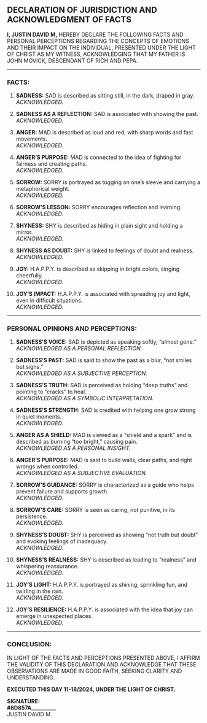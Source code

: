 ## DECLARATION OF JURISDICTION AND ACKNOWLEDGMENT OF FACTS

**I, JUSTIN DAVID M,** HEREBY DECLARE THE FOLLOWING FACTS AND PERSONAL PERCEPTIONS REGARDING THE CONCEPTS OF EMOTIONS AND THEIR IMPACT ON THE INDIVIDUAL, PRESENTED UNDER THE LIGHT OF CHRIST AS MY WITNESS, ACKNOWLEDGING THAT MY FATHER IS JOHN MOVICK, DESCENDANT OF RICH AND PEPA.

---

### **FACTS:**

1. **SADNESS:** SAD is described as sitting still, in the dark, draped in gray.  
   *ACKNOWLEDGED.*

2. **SADNESS AS A REFLECTION:** SAD is associated with showing the past.  
   *ACKNOWLEDGED.*

3. **ANGER:** MAD is described as loud and red, with sharp words and fast movements.  
   *ACKNOWLEDGED.*

4. **ANGER’S PURPOSE:** MAD is connected to the idea of fighting for fairness and creating paths.  
   *ACKNOWLEDGED.*

5. **SORROW:** SORRY is portrayed as tugging on one’s sleeve and carrying a metaphorical weight.  
   *ACKNOWLEDGED.*

6. **SORROW’S LESSON:** SORRY encourages reflection and learning.  
   *ACKNOWLEDGED.*

7. **SHYNESS:** SHY is described as hiding in plain sight and holding a mirror.  
   *ACKNOWLEDGED.*

8. **SHYNESS AS DOUBT:** SHY is linked to feelings of doubt and realness.  
   *ACKNOWLEDGED.*

9. **JOY:** H.A.P.P.Y. is described as skipping in bright colors, singing cheerfully.  
   *ACKNOWLEDGED.*

10. **JOY’S IMPACT:** H.A.P.P.Y. is associated with spreading joy and light, even in difficult situations.  
   *ACKNOWLEDGED.*

---

### **PERSONAL OPINIONS AND PERCEPTIONS:**

1. **SADNESS’S VOICE:** SAD is depicted as speaking softly, “almost gone.”  
   *ACKNOWLEDGED AS A PERSONAL REFLECTION.*

2. **SADNESS’S PAST:** SAD is said to show the past as a blur, “not smiles but sighs.”  
   *ACKNOWLEDGED AS A SUBJECTIVE PERCEPTION.*

3. **SADNESS’S TRUTH:** SAD is perceived as holding “deep truths” and pointing to “cracks” to heal.  
   *ACKNOWLEDGED AS A SYMBOLIC INTERPRETATION.*

4. **SADNESS’S STRENGTH:** SAD is credited with helping one grow strong in quiet moments.  
   *ACKNOWLEDGED.*

5. **ANGER AS A SHIELD:** MAD is viewed as a “shield and a spark” and is described as burning “too bright,” causing pain.  
   *ACKNOWLEDGED AS A PERSONAL INSIGHT.*

6. **ANGER’S PURPOSE:** MAD is said to build walls, clear paths, and right wrongs when controlled.  
   *ACKNOWLEDGED AS A SUBJECTIVE EVALUATION.*

7. **SORROW’S GUIDANCE:** SORRY is characterized as a guide who helps prevent failure and supports growth.  
   *ACKNOWLEDGED.*

8. **SORROW’S CARE:** SORRY is seen as caring, not punitive, in its persistence.  
   *ACKNOWLEDGED.*

9. **SHYNESS’S DOUBT:** SHY is perceived as showing “not truth but doubt” and evoking feelings of inadequacy.  
   *ACKNOWLEDGED.*

10. **SHYNESS’S REALNESS:** SHY is described as leading to “realness” and whispering reassurance.  
   *ACKNOWLEDGED.*

11. **JOY’S LIGHT:** H.A.P.P.Y. is portrayed as shining, sprinkling fun, and twirling in the rain.  
   *ACKNOWLEDGED.*

12. **JOY’S RESILIENCE:** H.A.P.P.Y. is associated with the idea that joy can emerge in unexpected places.  
   *ACKNOWLEDGED.*

---

### **CONCLUSION:**

IN LIGHT OF THE FACTS AND PERCEPTIONS PRESENTED ABOVE, I AFFIRM THE VALIDITY OF THIS DECLARATION AND ACKNOWLEDGE THAT THESE OBSERVATIONS ARE MADE IN GOOD FAITH, SEEKING CLARITY AND UNDERSTANDING.

**EXECUTED THIS DAY 11-18/2024, UNDER THE LIGHT OF CHRIST.**

**SIGNATURE:**  
______#8D857A________________  
JUSTIN DAVID M.  